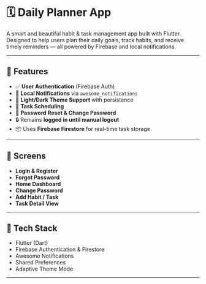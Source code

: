 # 🗓️ Daily Planner App

A smart and beautiful habit & task management app built with Flutter. Designed to help users plan their daily goals, track habits, and receive timely reminders — all powered by Firebase and local notifications.

---

## 🚀 Features

- ✅ **User Authentication** (Firebase Auth)
- 🔔 **Local Notifications** via `awesome_notifications`
- 🌙 **Light/Dark Theme Support** with persistence
- 📅 **Task Scheduling**
- 📌 **Password Reset & Change Password**
- 🔒 Remains **logged in until manual logout**
- 📦 Uses **Firebase Firestore** for real-time task storage

---

## 📱 Screens

- **Login & Register**
- **Forgot Password**
- **Home Dashboard**
- **Change Password**
- **Add Habit / Task**
- **Task Detail View**

---

## 🔧 Tech Stack

- Flutter (Dart)
- Firebase Authentication & Firestore
- Awesome Notifications
- Shared Preferences
- Adaptive Theme Mode

---
